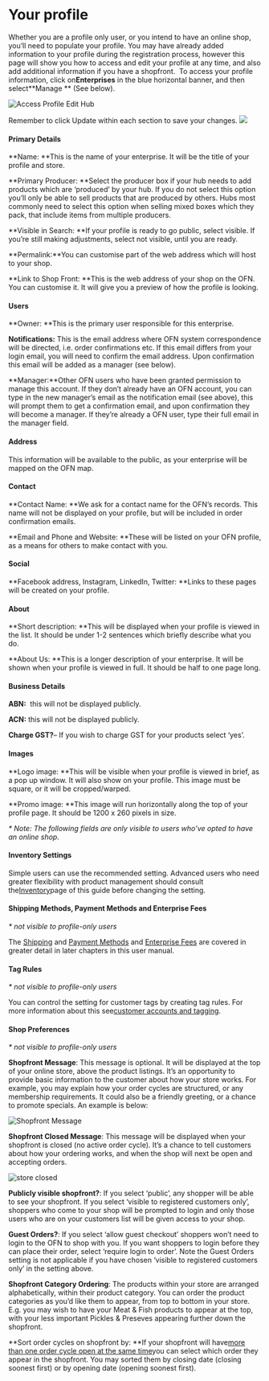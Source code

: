 # Your profile

Whether you are a profile only user, or you intend to have an online shop, you’ll need to populate your profile. You may have already added information to your profile during the registration process, however this page will show you how to access and edit your profile at any time, and also add additional information if you have a shopfront.  To access your profile information, click on**Enterprises** in the blue horizontal banner, and then select**Manage ** \(See below\).

![](https://openfoodnetwork.org/wp-content/uploads/2015/05/Access-Profile-Edit-Hub.png "Access Profile Edit Hub")

Remember to click Update within each section to save your changes. ![](http://openfoodfoundation.org/sites/default/files/Update_0.png)

#### Primary Details

**Name: **This is the name of your enterprise. It will be the title of your profile and store.

**Primary Producer: **Select the producer box if your hub needs to add products which are ‘produced’ by your hub. If you do not select this option you’ll only be able to sell products that are produced by others. Hubs most commonly need to select this option when selling mixed boxes which they pack, that include items from multiple producers.

**Visible in Search: **If your profile is ready to go public, select visible. If you’re still making adjustments, select not visible, until you are ready.

**Permalink:**You can customise part of the web address which will host to your shop.

**Link to Shop Front: **This is the web address of your shop on the OFN. You can customise it. It will give you a preview of how the profile is looking.

#### Users

**Owner: **This is the primary user responsible for this enterprise.

**Notifications:** This is the email address where OFN system correspondence will be directed, i.e. order confirmations etc. If this email differs from your login email, you will need to confirm the email address. Upon confirmation this email will be added as a manager \(see below\).

**Manager:**Other OFN users who have been granted permission to manage this account. If they don’t already have an OFN account, you can type in the new manager’s email as the notification email \(see above\), this will prompt them to get a confirmation email, and upon confirmation they will become a manager. If they’re already a OFN user, type their full email in the manager field.

#### Address

This information will be available to the public, as your enterprise will be mapped on the OFN map.

#### Contact

**Contact Name: **We ask for a contact name for the OFN’s records. This name will not be displayed on your profile, but will be included in order confirmation emails.

**Email and Phone and Website: **These will be listed on your OFN profile, as a means for others to make contact with you.

#### Social

**Facebook address, Instagram, LinkedIn, Twitter: **Links to these pages will be created on your profile.

#### About

**Short description: **This will be displayed when your profile is viewed in the list. It should be under 1-2 sentences which briefly describe what you do.

**About Us: **This is a longer description of your enterprise. It will be shown when your profile is viewed in full. It should be half to one page long.

#### Business Details

**ABN:**  this will not be displayed publicly.

**ACN:** this will not be displayed publicly.

**Charge GST?**– If you wish to charge GST for your products select ‘yes’.

#### Images

**Logo image: **This will be visible when your profile is viewed in brief, as a pop up window. It will also show on your profile. This image must be square, or it will be cropped/warped.

**Promo image: **This image will run horizontally along the top of your profile page. It should be 1200 x 260 pixels in size.

_\* Note: The following fields are only visible to users who’ve opted to have an online shop._

#### Inventory Settings

Simple users can use the recommended setting. Advanced users who need greater flexibility with product management should consult the[Inventory](https://openfoodnetwork.org/user-guide/advanced-features/inventory/)page of this guide before changing the setting.

#### Shipping Methods, Payment Methods and Enterprise Fees

_\* not visible to profile-only users_

The [Shipping](http://openfoodnetwork.org/platform/user-guide/hubs-set-up-guide/shipping-methods/) and [Payment Methods](http://openfoodnetwork.org/platform/user-guide/hubs-set-up-guide/payment-methods/) and [Enterprise Fees](http://openfoodnetwork.org/platform/user-guide/hubs-set-up-guide/enterprise-fees/) are covered in greater detail in later chapters in this user manual.

#### Tag Rules

_\* not visible to profile-only users_

You can control the setting for customer tags by creating tag rules. For more information about this see[customer accounts and tagging](https://openfoodnetwork.org/user-guide/advanced-features/customer-accounts-and-tagging/).

#### Shop Preferences

_\* not visible to profile-only users_

**Shopfront Message**: This message is optional. It will be displayed at the top of your online store, above the product listings. It’s an opportunity to provide basic information to the customer about how your store works. For example, you may explain how your order cycles are structured, or any membership requirements. It could also be a friendly greeting, or a chance to promote specials. An example is below:

![](https://openfoodnetwork.org/wp-content/uploads/2015/05/Shopfront-Message.png "Shopfront Message")

**Shopfront Closed Message**: This message will be displayed when your shopfront is closed \(no active order cycle\). It’s a chance to tell customers about how your ordering works, and when the shop will next be open and accepting orders.

![](https://openfoodnetwork.org/wp-content/uploads/2015/05/store-closed.png "store closed")

**Publicly visible shopfront?**: If you select ‘public’, any shopper will be able to see your shopfront. If you select ‘visible to registered customers only’, shoppers who come to your shop will be prompted to login and only those users who are on your customers list will be given access to your shop.

**Guest Orders?**: If you select ‘allow guest checkout’ shoppers won’t need to login to the OFN to shop with you. If you want shoppers to login before they can place their order, select ‘require login to order’. Note the Guest Orders setting is not applicable if you have chosen ‘visible to registered customers only’ in the setting above.

**Shopfront Category Ordering**: The products within your store are arranged alphabetically, within their product category. You can order the product categories as you’d like them to appear, from top to bottom in your store. E.g. you may wish to have your Meat & Fish products to appear at the top, with your less important Pickles & Preseves appearing further down the shopfront.

**Sort order cycles on shopfront by: **If your shopfront will have[more than one order cycle open at the same time](http://openfoodnetwork.org/platform/user-guide/advanced-features/opening-more-than-one-order-cycle/)you can select which order they appear in the shopfront. You may sorted them by closing date \(closing soonest first\) or by opening date \(opening soonest first\).



